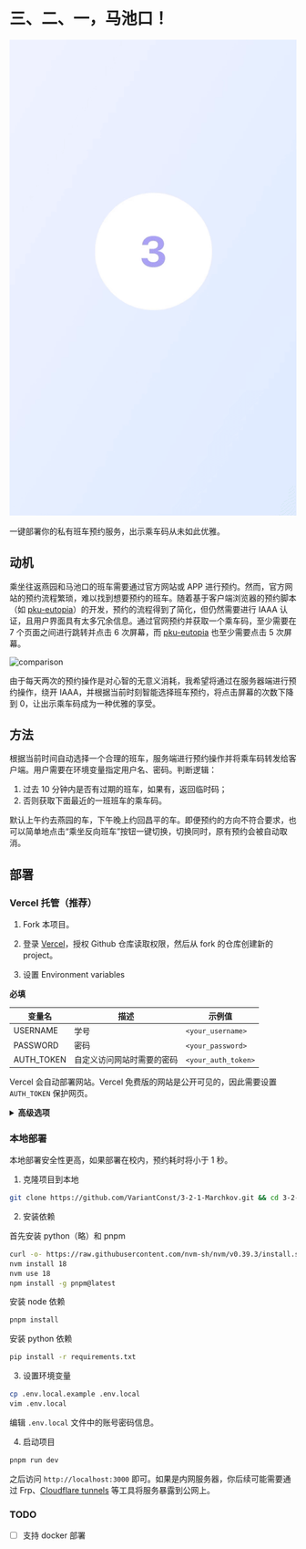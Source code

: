 # 三、二、一，马池口！

![demo](public/demo.gif)

一键部署你的私有班车预约服务，出示乘车码从未如此优雅。

## 动机

乘坐往返燕园和马池口的班车需要通过官方网站或 APP 进行预约。然而，官方网站的预约流程繁琐，难以找到想要预约的班车。随着基于客户端浏览器的预约脚本（如 [pku-eutopia](https://github.com/xmcp/pku-eutopia)）的开发，预约的流程得到了简化，但仍然需要进行 IAAA 认证，且用户界面具有太多冗余信息。通过官网预约并获取一个乘车码，至少需要在 7 个页面之间进行跳转并点击 6 次屏幕，而 [pku-eutopia](https://github.com/xmcp/pku-eutopia) 也至少需要点击 5 次屏幕。

![comparison](public/comparison.png "与现有预约方式的界面效果对比")

由于每天两次的预约操作是对心智的无意义消耗，我希望将通过在服务器端进行预约操作，绕开 IAAA，并根据当前时刻智能选择班车预约，将点击屏幕的次数下降到 0，让出示乘车码成为一种优雅的享受。

## 方法

根据当前时间自动选择一个合理的班车，服务端进行预约操作并将乘车码转发给客户端。用户需要在环境变量指定用户名、密码。判断逻辑：

1. 过去 10 分钟内是否有过期的班车，如果有，返回临时码；
2. 否则获取下面最近的一班班车的乘车码。

默认上午约去燕园的车，下午晚上约回昌平的车。即便预约的方向不符合要求，也可以简单地点击“乘坐反向班车”按钮一键切换，切换同时，原有预约会被自动取消。

## 部署

### Vercel 托管（推荐）

1. Fork 本项目。

2. 登录 [Vercel](https://vercel.com/)，授权 Github 仓库读取权限，然后从 fork 的仓库创建新的 project。

3. 设置 Environment variables

**必填**

| 变量名     | 描述                       | 示例值              |
| ---------- | -------------------------- | ------------------- |
| USERNAME   | 学号                       | `<your_username>`   |
| PASSWORD   | 密码                       | `<your_password>`   |
| AUTH_TOKEN | 自定义访问网站时需要的密码 | `<your_auth_token>` |

Vercel 会自动部署网站。Vercel 免费版的网站是公开可见的，因此需要设置 `AUTH_TOKEN` 保护网页。

<details>
<summary><strong>高级选项</strong></summary>

| 变量名                  | 描述                                                                         | 示例值 |
| ----------------------- | ---------------------------------------------------------------------------- | ------ |
| PREV_INTERVAL           | 向前追溯临时码的时间间隔（分钟）                                             | 10     |
| NEXT_INTERVAL           | 向后检查可乘坐班车的时间间隔（分钟）                                         | 60     |
| CRITICAL_TIME           | 临界时刻，该时刻前后默认的预约班车方向相反（单位为小时，必须是 0-24 的整数） | 14     |
| FLAG_MORNING_TO_YANYUAN | 1 表示临界时刻前去燕园、之后回昌平，0 表示临界时间前回昌平、之后去燕园       | 1      |

默认情况下，只有当前时刻前 10 分钟到后 60 分钟内的班车会被检测。默认 14 点前都前往燕园，14 点后都回昌平。

</details>

### 本地部署

本地部署安全性更高，如果部署在校内，预约耗时将小于 1 秒。

1. 克隆项目到本地

```bash
git clone https://github.com/VariantConst/3-2-1-Marchkov.git && cd 3-2-1-Marchkov
```

2. 安装依赖

首先安装 python（略）和 pnpm

```bash
curl -o- https://raw.githubusercontent.com/nvm-sh/nvm/v0.39.3/install.sh | bash
nvm install 18
nvm use 18
npm install -g pnpm@latest
```

安装 node 依赖

```bash
pnpm install
```

安装 python 依赖

```bash
pip install -r requirements.txt
```

3. 设置环境变量

```bash
cp .env.local.example .env.local
vim .env.local
```

编辑 `.env.local` 文件中的账号密码信息。

4. 启动项目

```bash
pnpm run dev
```

之后访问 `http://localhost:3000` 即可。如果是内网服务器，你后续可能需要通过 Frp、[Cloudflare tunnels](https://www.cloudflare.com/zh-cn/products/tunnel/) 等工具将服务暴露到公网上。

### TODO

- [ ] 支持 docker 部署

